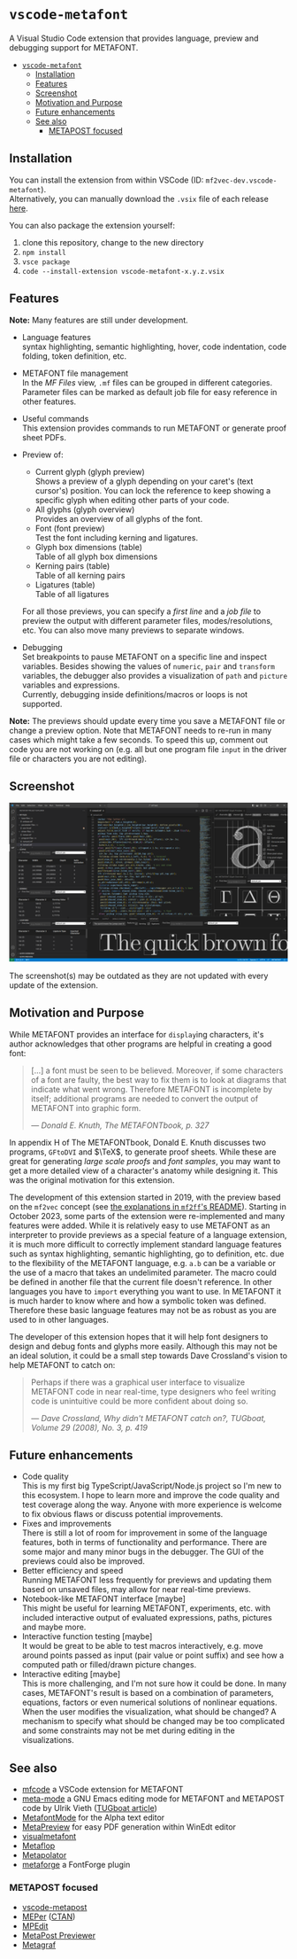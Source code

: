 # `vscode-metafont`

A Visual Studio Code extension that provides language, preview and debugging support for METAFONT.

- [`vscode-metafont`](#vscode-metafont)
  - [Installation](#installation)
  - [Features](#features)
  - [Screenshot](#screenshot)
  - [Motivation and Purpose](#motivation-and-purpose)
  - [Future enhancements](#future-enhancements)
  - [See also](#see-also)
    - [METAPOST focused](#metapost-focused)


## Installation

You can install the extension from within VSCode (ID: `mf2vec-dev.vscode-metafont`).\
Alternatively, you can manually download the `.vsix` file of each release [here](https://github.com/mf2vec-dev/vscode-metafont/releases).

You can also package the extension yourself:
1. clone this repository, change to the new directory
2. `npm install`
3. `vsce package`
4. `code --install-extension vscode-metafont-x.y.z.vsix`


## Features

**Note:** Many features are still under development.

- Language features\
  syntax highlighting, semantic highlighting, hover, code indentation, code folding, token definition, etc.
- METAFONT file management\
  In the *MF Files* view, `.mf` files can be grouped in different categories. Parameter files can be marked as default job file for easy reference in other features.
- Useful commands\
  This extension provides commands to run METAFONT or generate proof sheet PDFs.
- Preview of:
  - Current glyph (glyph preview)\
    Shows a preview of a glyph depending on your caret's (text cursor's) position. You can lock the reference to keep showing a specific glyph when editing other parts of your code.
  - All glyphs (glyph overview)\
    Provides an overview of all glyphs of the font. 
  - Font (font preview)\
    Test the font including kerning and ligatures.
  - Glyph box dimensions (table)\
    Table of all glyph box dimensions
  - Kerning pairs (table)\
    Table of all kerning pairs
  - Ligatures (table)\
    Table of all ligatures

  For all those previews, you can specify a *first line* and a *job file* to preview the output with different parameter files, modes/resolutions, etc. You can also move many previews to separate windows.
- Debugging\
  Set breakpoints to pause METAFONT on a specific line and inspect variables. Besides showing the values of `numeric`, `pair` and `transform` variables, the debugger also provides a visualization of `path` and `picture` variables and expressions.\
  Currently, debugging inside definitions/macros or loops is not supported.

**Note:** The previews should update every time you save a METAFONT file or change a preview option. Note that METAFONT needs to re-run in many cases which might take a few seconds. To speed this up, comment out code you are not working on (e.g. all but one program file `input` in the driver file or characters you are not editing).


## Screenshot

![screenshot](img/doc/screenshot.png)

The screenshot(s) may be outdated as they are not updated with every update of the extension.


## Motivation and Purpose

While METAFONT provides an interface for `display`ing characters, it's author acknowledges that other programs are helpful in creating a good font:

> [...] a font must be seen to be believed. Moreover, if some characters of a font are faulty, the best way to fix them is to look at diagrams that indicate what went wrong. Therefore METAFONT is incomplete by itself; additional programs are needed to convert
the output of METAFONT into graphic form.
>
> &mdash; <cite>Donald E. Knuth, The METAFONTbook, p. 327</cite>

In appendix H of The METAFONTbook, Donald E. Knuth discusses two programs, `GFtoDVI` and $\TeX$, to generate proof sheets. While these are great for generating *large scale proofs* and *font samples*, you may want to get a more detailed view of a character's anatomy while designing it. This was the original motivation for this extension.

The development of this extension started in 2019, with the preview based on the `mf2vec` concept (see [the explanations in `mf2ff`'s README](https://github.com/mf2vec-dev/mf2ff?tab=readme-ov-file#mf2vec-concept)). Starting in October 2023, some parts of the extension were re-implemented and many features were added. While it is relatively easy to use METAFONT as an interpreter to provide previews as a special feature of a language extension, it is much more difficult to correctly implement standard language features such as syntax highlighting, semantic highlighting, go to definition, etc. due to the flexibility of the METAFONT language, e.g. `a.b` can be a variable or the use of a macro that takes an undelimited parameter. The macro could be defined in another file that the current file doesn't reference. In other languages you have to `import` everything you want to use. In METAFONT it is much harder to know where and how a symbolic token was defined. Therefore these basic language features may not be as robust as you are used to in other languages.

The developer of this extension hopes that it will help font designers to design and debug fonts and glyphs more easily. Although this may not be an ideal solution, it could be a small step towards Dave Crossland's vision to help METAFONT to catch on:
> Perhaps if there was a graphical user interface
to visualize METAFONT code in near real-time, type
designers who feel writing code is unintuitive could
be more confident about doing so.
>
> &mdash; <cite>Dave Crossland, Why didn't METAFONT catch on?, TUGboat, Volume 29 (2008), No. 3, p. 419</cite>


## Future enhancements

- Code quality\
  This is my first big TypeScript/JavaScript/Node.js project so I'm new to this ecosystem. I hope to learn more and improve the code quality and test coverage along the way. Anyone with more experience is welcome to fix obvious flaws or discuss potential improvements.
- Fixes and improvements\
  There is still a lot of room for improvement in some of the language features, both in terms of functionality and performance.
  There are some major and many minor bugs in the debugger.
  The GUI of the previews could also be improved.
- Better efficiency and speed\
  Running METAFONT less frequently for previews and updating them based on unsaved files, may allow for near real-time previews.
- Notebook-like METAFONT interface [maybe]\
  This might be useful for learning METAFONT, experiments, etc. with included interactive output of evaluated expressions, paths, pictures and maybe more.
- Interactive function testing [maybe]\
  It would be great to be able to test macros interactively, e.g. move around points passed as input (pair value or point suffix) and see how a computed path or filled/drawn picture changes.
- Interactive editing [maybe]\
  This is more challenging, and I'm not sure how it could be done. In many cases, METAFONT's result is based on a combination of parameters, equations, factors or even numerical solutions of nonlinear equations. When the user modifies the visualization, what should be changed? A mechanism to specify what should be changed may be too complicated and some constraints may not be met during editing in the visualizations.


## See also

- [mfcode](https://github.com/CharlesAverill/mfcode) a VSCode extension for METAFONT
- [meta-mode](https://ctan.org/pkg/meta-mode) a GNU Emacs editing mode for METAFONT and METAPOST code by Ulrik Vieth ([TUGboat article](https://www.tug.org/TUGboat/tb18-1/tb54viet.pdf))
- [MetafontMode](https://alphacocoa.sourceforge.io/MetafontModeHelp.html) for the Alpha text editor
- [MetaPreview](https://www.winedt.org/macros/latex/MetaPreview.html) for easy PDF generation within WinEdt editor
- [visualmetafont](https://github.com/DigitalKhatt/visualmetafont)
- [Metaflop](https://www.metaflop.com)
- [Metapolator](http://metapolator.com/)
- [metaforge](https://github.com/w4v3/metaforge) a FontForge plugin


### METAPOST focused

- [vscode-metapost](https://github.com/fjebaker/vscode-metapost)
- [MEPer](https://cseweb.ucsd.edu/~s1pan/MEPer/) ([CTAN](https://ctan.org/pkg/meper))
- [MPEdit](https://ctan.org/pkg/mpedit)
- [MetaPost Previewer](http://www.tlhiv.org/mppreview/)
- [Metagraf](http://w3.mecanica.upm.es/metapost/metagraf.php)
